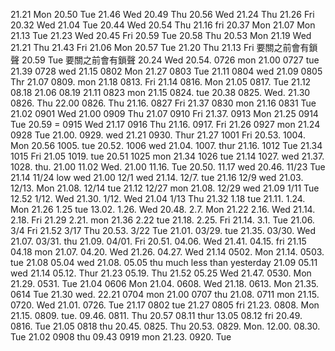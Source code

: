 21.21 Mon
20.50 Tue
21.46 Wed
20.49 Thu
20.56 Wed
21.24 Thu
21.26 Fri
20.32 Wed
21.04 Tue
20.44 Wed
20.54 Thu
21.16 fri
20.37 Mon
21.07 Mon
21.13 Tue
21.23 Wed
20.45 Fri
20.59 Tue
20.58 Thu
20.53 Mon
21.19 Wed
21.21 Thu
21.43 Fri
21.06 Mon
20.57 Tue
21.20 Thu
21.13 Fri 要關之前會有鎖聲
20.59 Tue 要關之前會有鎖聲
20.24 Wed
20.54. 0726 mon
21.00 0727 tue
21.39 0728 wed
21.15 0802 Mon
21.27 0803 Tue
21.11 0804 wed
21.09 0805 Thr
21.07 0809. mon
21.18 0813. Fri
21.14 0816. Mon
21.05 0817. Tue
21.12 08.18
21.06 08.19
21.11 0823 mon
21.15 0824. tue
20.38 0825. Wed.
21.30 0826. Thu
22.00 0826. Thu
21.16. 0827 Fri
21.37 0830 mon
21.16 0831 Tue
21.02 0901 Wed
21.00 0909 Thu
21.07 0910 Fri
21.37. 0913 Mon
21.25 0914 Tue
20.59 = 0915 Wed
21.17 0916 Thu
21.16. 0917. Fri
21.26 0927 mon
21.24 0928 Tue
21.00. 0929. wed
21.21 0930. Thur
21.27 1001 Fri
20.53. 1004. Mon
20.56 1005. tue
20.52. 1006 wed
21.04. 1007. thur
21.16. 1012 Tue
21.34 1015 Fri
21.05 1019. tue
20.51 1025 mon
21.34 1026 tue
21.14 1027. wed
21.37. 1028. thu.
21.00 11.02 Wed.
21.00 11.16. Tue
20.50. 11.17 wed
20.46. 11/23 Tue
21.14 11/24 low wed
21.00 12/1 wed
21.14. 12/7. tue
21.16 12/9 wed
21.03. 12/13. Mon
21.08. 12/14 tue
21.12 12/27 mon
21.08. 12/29 wed
21.09 1/11 Tue
12.52 1/12. Wed
21.30. 1/12. Wed
21.04 1/13 Thu
21.32 1.18 tue
21.11. 1.24. Mon
21.26 1.25 tue
13.02. 1.26. Wed
20.48. 2.7. Mon
21.22 2.16. Wed
21.14. 2.18. Fri
21.29 2.21. mon
21.36 2.22 tue
21.18. 2.25. Fri
21.14. 3.1. Tue
21.06. 3/4 Fri
21.52 3/17 Thu
20.53. 3/22 Tue
21.01. 03/29. tue
21.35. 03/30. Wed
21.07. 03/31. thu
21.09. 04/01. Fri
20.51. 04.06. Wed
21.41. 04.15. fri
21.15 04.18 mon
21.07. 04.20. Wed
21.26. 04.27. Wed
21.14 0502. Mon
21.14. 0503. tue
21.08 05.04 wed
21.08. 05.05 thu much less than yesterday
21.09 05.11 wed
21.14 05.12. Thur
21.23 05.19. Thu
21.52 05.25 Wed
21.47. 0530. Mon
21.29. 0531. Tue
21.04 0606 Mon
21.04. 0608. Wed
21.18. 0613. Mon
21.35. 0614 Tue
21.30 wed.
22.21 0704 mon
21.00 0707 thu
21.08. 0711 mon
21.15. 0720. Wed
21.01. 0726. Tue
21.17 0802 tue
21.27 0805 fri
21.23. 0808. Mon
21.15. 0809. tue.
09.46. 0811. Thu
20.57 08.11 thur
13.05 08.12 fri
20.49. 0816. Tue
21.05 0818 thu
20.45. 0825. Thu
20.53. 0829. Mon.
12.00. 08.30. Tue
21.02 0908 thu
09.43 0919 mon
21.23. 0920. Tue
